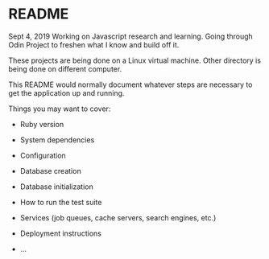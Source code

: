 # README

Sept 4, 2019
Working on Javascript research and learning. 
Going through Odin Project to freshen what I know and build off it. 

These projects are being done on a Linux virtual machine.
Other directory is being done on different computer. 




This README would normally document whatever steps are necessary to get the
application up and running.

Things you may want to cover:

* Ruby version

* System dependencies

* Configuration

* Database creation

* Database initialization

* How to run the test suite

* Services (job queues, cache servers, search engines, etc.)

* Deployment instructions

* ...
